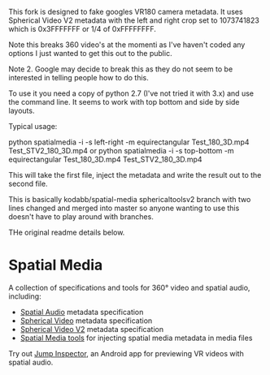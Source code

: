 This fork is designed to fake googles VR180 camera metadata.
It uses Spherical Video V2 metadata with the left and right crop set to 
1073741823 which is 0x3FFFFFFF or 1/4 of 0xFFFFFFFF.

Note this breaks 360 video's at the momenti as I've haven't coded any options I just wanted to get
this out to the public.

Note 2. Google may decide to break this as they do not seem to be interested in telling people how to do this.

To use it you need a copy of python 2.7 (I've not tried it with 3.x)  and use the command line.
It seems to work with top bottom and side by side layouts.

Typical usage:

python spatialmedia -i -s left-right -m equirectangular Test_180_3D.mp4 Test_STV2_180_3D.mp4
or
python spatialmedia -i -s top-bottom -m equirectangular Test_180_3D.mp4 Test_STV2_180_3D.mp4

This will take the first file, inject the metadata and write the result out to the second file.

This is basically kodabb/spatial-media sphericaltoolsv2 branch with two lines changed and
merged into master so anyone wanting to use this doesn't have to play around with branches.

THe original readme details below.

# Spatial Media

A collection of specifications and tools for 360&deg; video and spatial audio, including:

- [Spatial Audio](docs/spatial-audio-rfc.md) metadata specification
- [Spherical Video](docs/spherical-video-rfc.md) metadata specification
- [Spherical Video V2](docs/spherical-video-v2-rfc.md) metadata specification
- [Spatial Media tools](spatialmedia/) for injecting spatial media metadata in media files

Try out [Jump Inspector](https://g.co/jump/inspector), an Android app for previewing VR videos with spatial audio.
